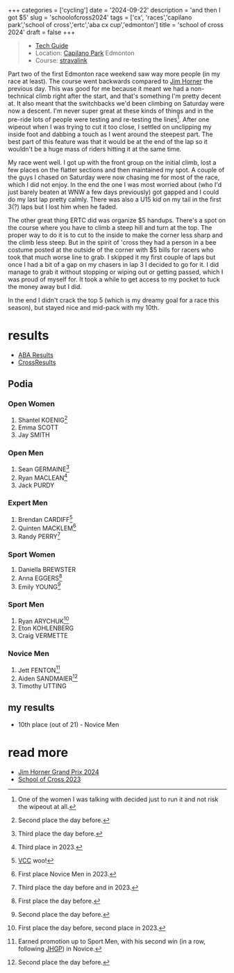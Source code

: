 +++
categories = ['cycling']
date = '2024-09-22'
description = 'and then I got $5'
slug = 'schoolofcross2024'
tags = ['cx', 'races','capilano park','school of cross','ertc','aba cx cup','edmonton']
title = 'school of cross 2024'
draft = false
+++

> * [Tech Guide](https://www.ertc.org/soc) 
> * Location: [Capilano Park](/../capilanopark/) Edmonton
> * Course: [stravalink](https://www.strava.com/segments/37856148)

Part two of the first Edmonton race weekend saw way more people (in my race at least). The course went backwards compared to [Jim Horner](../jimhornergrandprix2024/) the previous day. This was good for me because it meant we had a non-technical climb right after the start, and that's something I'm pretty decent at. It also meant that the switchbacks we'd been climbing on Saturday were now a descent. I'm never super great at these kinds of things and in the pre-ride lots of people were testing and re-testing the lines[^1]. After one wipeout when I was trying to cut it too close, I settled on unclipping my inside foot and dabbing a touch as I went around the steepest part. The best part of this feature was that it would be at the end of the lap so it wouldn't be a huge mass of riders hitting it at the same time.

[^1]: One of the women I was talking with decided just to run it and not risk the wipeout at all. 

My race went well. I got up with the front group on the initial climb, lost a few places on the flatter sections and then maintained my spot. A couple of the guys I chased on Saturday were now chasing me for most of the race, which I did not enjoy. In the end the one I was most worried about (who I'd just barely beaten at WNW a few days previously) got gapped and I could do my last lap pretty calmly. There was also a U15 kid on my tail in the first 3(?) laps but I lost him when he faded.

The other great thing ERTC did was organize $5 handups. There's a spot on the course where you have to climb a steep hill and turn at the top. The proper way to do it is to cut to the inside to make the corner less sharp and the climb less steep. But in the spirit of 'cross they had a person in a bee costume posted at the outside of the corner with $5 bills for racers who took that much worse line to grab. I skipped it my first couple of laps but once I had a bit of a gap on my chasers in lap 3 I decided to go for it. I did manage to grab it without stopping or wiping out or getting passed, which I was proud of myself for. It took a while to get access to my pocket to tuck the money away but I did.

In the end I didn't crack the top 5 (which is my dreamy goal for a race this season), but stayed nice and mid-pack with my 10th.
# results

* [ABA Results](https://zone4.ca/race/2024-09-22/5c0e674c/results)
* [CrossResults](https://www.crossresults.com/race/12428)

## Podia

### Open Women

1. Shantel KOENIG[^2]
2. Emma SCOTT
3. Jay SMITH

[^2]: Second place the day before.
### Open Men

1. Sean GERMAINE[^3]
2. Ryan MACLEAN[^4]
3. Jack PURDY

[^3]: Third place the day before.
[^4]: Third place in 2023.

### Expert Men

1. Brendan CARDIFF[^5]
2. Quinten MACKLEM[^6]
3. Randy PERRY[^7]

[^5]: [VCC](../vcc/) woo!
[^6]: First place Novice Men in 2023.
[^7]: Third place the day before and in 2023.

### Sport Women

1. Daniella BREWSTER
2. Anna EGGERS[^8]
3. Emily YOUNG[^9]

[^8]: First place the day before.
[^9]: Second place the day before.

### Sport Men

1. Ryan ARYCHUK[^10]
2. Eton KOHLENBERG
3. Craig VERMETTE

[^10]: First place the day before, second place in 2023.

### Novice Men

1. Jett FENTON[^11]
2. Aiden SANDMAIER[^12]
3. Timothy UTTING

[^11]: Earned promotion up to Sport Men, with his second win (in a row, following [JHGP](../jimhornergrandprix2024/)) in Novice.
[^12]: Second place the day before.
## my results

* 10th place (out of 21) - Novice Men

# read more

* [Jim Horner Grand Prix 2024](../jimhornergrandprix2024/)
* [School of Cross 2023](../schoolofcross2023/)